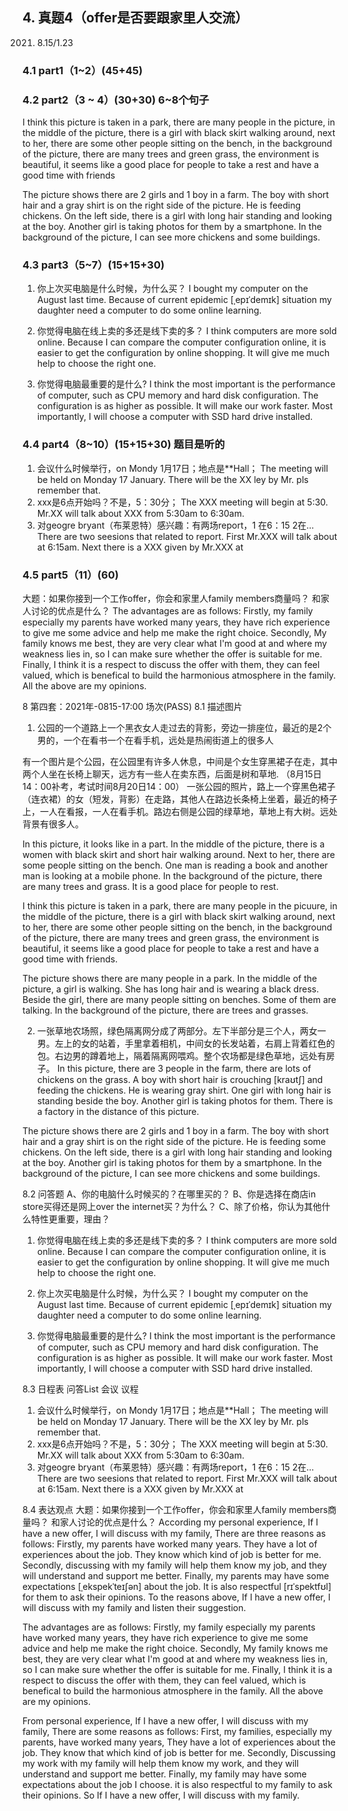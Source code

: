 
## 4.	真题4（offer是否要跟家里人交流）
2021. 8.15/1.23
### 4.1	part1（1~2）(45+45)
### 4.2	part2（3 ~ 4）(30+30) 6~8个句子
 
I think this picture is taken in a park, there are many people in the picture,
in the middle of the picture, there is a girl with black skirt walking around, 
next to her, there are some other people sitting on the bench, 
in the background of the picture, there are many trees and green grass,
the environment is beautiful, it seems like a good place for people to take a rest and have a good time with friends

 
The picture shows there are 2 girls and 1 boy in a farm. 
The boy with short hair and a gray shirt is on the right side of the picture. He is feeding chickens. 
On the left side, there is a girl with long hair standing and looking at the boy. Another girl is taking photos for them by a smartphone. In the background of the picture, I can see more chickens and some buildings.

### 4.3	part3（5~7）(15+15+30)
1. 你上次买电脑是什么时候，为什么买？
I bought my computer on the August last time. Because of current epidemic [ˌepɪˈdemɪk] situation my daughter need a computer to do some online learning.

2. 你觉得电脑在线上卖的多还是线下卖的多？
I think computers are more sold online. Because I can compare the computer configuration online, it is easier to get the configuration by online shopping. It will give me much help to choose the right one.


3. 你觉得电脑最重要的是什么?
I think the most important is the performance of computer, such as CPU memory and hard disk configuration. The configuration is as higher as possible. It will make our work faster. Most importantly, I will choose a computer with SSD hard drive installed.
### 4.4	part4（8~10）(15+15+30) 题目是听的
1. 会议什么时候举行，on Mondy  1月17日；地点是**Hall；
The meeting will be held on Monday 17 January. There will be the XX ley by Mr. pls remember that.
2. xxx是6点开始吗？不是，5：30分；
The XXX meeting will begin at 5:30. Mr.XX will talk about XXX from 5:30am to 6:30am.
2. 对geogre bryant（布莱恩特）感兴趣：有两场report，1 在6：15   2在…
There are two seesions that related to report. First Mr.XXX will talk about at 6:15am. Next there is a XXX given by Mr.XXX at
### 4.5	part5（11）(60)
大题：如果你接到一个工作offer，你会和家里人family members商量吗？ 和家人讨论的优点是什么？
The advantages are as follows:
Firstly, my family especially my parents have worked many years, they have rich experience to give me some advice and help me make the right choice.
Secondly, My family knows me best, they are very clear what I'm good at and where my weakness lies in, so I can make sure whether the offer is suitable for me.
Finally, I think it is a respect to discuss the offer with them, they can feel valued, which is benefical to build the harmonious atmosphere in the family.
All the above are my opinions.



8	第四套：2021年-0815-17:00 场次(PASS)
8.1	描述图片
1.	公园的一个道路上一个黑衣女人走过去的背影，旁边一排座位，最近的是2个男的，一个在看书一个在看手机，远处是热闹街道上的很多人

有一个图片是个公园，在公园里有许多人休息，中间是个女生穿黑裙子在走，其中两个人坐在长椅上聊天，远方有一些人在卖东西，后面是树和草地. （8月15日14：00补考，考试时间8月20日14：00）
一张公园的照片，路上一个穿黑色裙子（连衣裙）的女（短发，背影）在走路，其他人在路边长条椅上坐着，最近的椅子上，一人在看报，一人在看手机。路边右侧是公园的绿草地，草地上有大树。远处背景有很多人。

In this picture, it looks like in a part. In the middle of the picture, there is a women with black skirt and short hair walking around. Next to her, there are some people sitting on the bench. One man is reading a book and another man is looking at a mobile phone. In the background of the picture, there are many trees and grass. It is a good place for people to rest.

I think this picture is taken in a park, there are many people in the picuure, in the middle of the picture, there is a girl with black skirt walking around, next to her, there are some other people sitting on the bench, in the background of the picture, there are many trees and green grass, the environment is beautiful, it seems like a good place for people to take a rest and have a good time with friends.

The picture shows there are many people in a park. In the middle of the picture, a girl is walking. She has long hair and is wearing a black dress. Beside the girl, there are many people sitting on benches. Some of them are talking. In the background of the picture, there are trees and grasses.


2. 一张草地农场照，绿色隔离网分成了两部分。左下半部分是三个人，两女一男。左上的女的站着，手里拿着相机，中间女的长发站着，右肩上背着红色的包。右边男的蹲着地上，隔着隔离网喂鸡。整个农场都是绿色草地，远处有房子。
In this picture, there are 3 people in the farm, there are lots of chickens on the grass. A boy with short hair is crouching [kraʊtʃ] and feeding the chickens. He is wearing gray shirt. One girl with long hair is standing beside the boy. Another girl is taking photos for them. There is a factory in the distance of this picture.

The picture shows there are 2 girls and 1 boy in a farm. The boy with short hair and a gray shirt is on the right side of the picture. He is feeding some chickens. On the left side, there is a girl with long hair standing and looking at the boy. Another girl is taking photos for them by a smartphone. In the background of the picture, I can see more chickens and some buildings.

8.2	问答题
A、你的电脑什么时候买的？在哪里买的？
B、你是选择在商店in store买得还是网上over the internet买？为什么？
C、除了价格，你认为其他什么特性更重要，理由？

1. 你觉得电脑在线上卖的多还是线下卖的多？
I think computers are more sold online. Because I can compare the computer configuration online, it is easier to get the configuration by online shopping. It will give me much help to choose the right one.
2. 你上次买电脑是什么时候，为什么买？
I bought my computer on the August last time. Because of current epidemic [ˌepɪˈdemɪk] situation my daughter need a computer to do some online learning.

3. 你觉得电脑最重要的是什么?
I think the most important is the performance of computer, such as CPU memory and hard disk configuration. The configuration is as higher as possible. It will make our work faster. Most importantly, I will choose a computer with SSD hard drive installed.

8.3	日程表
问答List 会议 议程
1. 会议什么时候举行，on Mondy  1月17日；地点是**Hall；
The meeting will be held on Monday 17 January. There will be the XX ley by Mr. pls remember that.
2. xxx是6点开始吗？不是，5：30分；
The XXX meeting will begin at 5:30. Mr.XX will talk about XXX from 5:30am to 6:30am.
2. 对geogre bryant（布莱恩特）感兴趣：有两场report，1 在6：15   2在…
There are two seesions that related to report. First Mr.XXX will talk about at 6:15am. Next there is a XXX given by Mr.XXX at 

8.4	表达观点
大题：如果你接到一个工作offer，你会和家里人family members商量吗？ 和家人讨论的优点是什么？
According my personal experience, If I have a new offer, I will discuss with my family, There are three reasons as follows:
Firstly, my parents have worked many years. They have a lot of experiences about the job. They know which kind of job is better for me.
Secondly, discussing with my family will help them know my job, and they will understand and support me better.
Finally, my parents may have some expectations [ˌekspekˈteɪʃən] about the job. It is also respectful [rɪˈspektfʊl] for them to ask their opinions.
To the reasons above, If I have a new offer, I will discuss with my family and listen their suggestion.

The advantages are as follows:
Firstly, my family especially my parents have worked many years, they have rich experience to give me some advice and help me make the right choice.
Secondly, My family knows me best, they are very clear what I'm good at and where my weakness lies in, so I can make sure whether the offer is suitable for me.
Finally, I think it is a respect to discuss the offer with them, they can feel valued, which is benefical to build the harmonious atmosphere in the family.
All the above are my opinions.

From personal experience, If I have a new offer, I will discuss with my family, There are some reasons as follows:
First, my families, especially my parents, have worked many years, They have a lot of experiences about the job. They know that which kind of job is better for me.
Secondly, Discussing my work with my family will help them know my work, and they will understand and support me better.
Finally,  my family may have some expectations about the job I choose. it is also respectful to my family to ask their opinions.
So If I have a new offer, I will discuss with my family.

